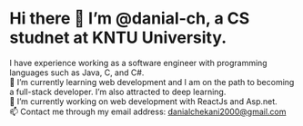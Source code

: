 # Hi there 👋 I’m @danial-ch, a CS studnet at KNTU University.  
 I have experience working as a software engineer with programming languages such as Java, C, and C#.  
 🌱 I’m currently learning web development and I am on the path to becoming a full-stack developer. I’m also attracted to deep learning.  
 🔭 I’m currently working on web development with ReactJs and Asp.net.  
 📫 Contact me through my email address: danialchekani2000@gmail.com  

